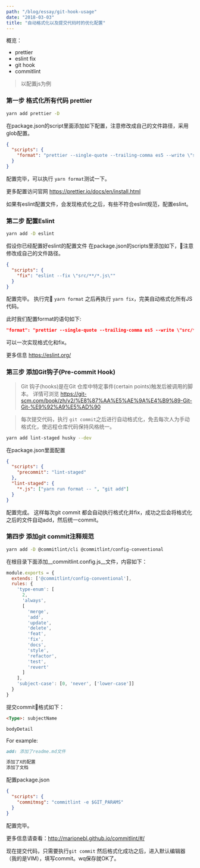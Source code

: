 ```yaml
---
path: "/blog/essay/git-hook-usage"
date: "2018-03-03"
title: "自动格式化以及提交代码时的优化配置"
---
```


概览：
* prettier
* eslint fix
* git hook
* commitlint

> 以配置js为例

### 第一步 格式化所有代码 prettier

```bash
yarn add prettier -D
```

在package.json的script里面添加如下配置，注意修改成自己的文件路径，采用glob配置。

```json
{
  "scripts": {
    "format": "prettier --single-quote --trailing-comma es5 --write \"src/**/*.js\""
  }
}
```

配置完毕，可以执行 ```yarn format```测试一下。

更多配置访问官网 <https://prettier.io/docs/en/install.html>

如果有eslint配置文件，会发现格式化之后，有些不符合eslint规范，配置eslint。

### 第二步 配置Eslint

```bash
yarn add -D eslint
```

假设你已经配置好eslint的配置文件
在package.json的scripts里添加如下，注意修改成自己的文件路径。

```json
{
  "scripts": {
    "fix": "eslint --fix \"src/**/*.js\""
  }
}
```

配置完毕。
执行完 ```yarn format``` 之后再执行 ```yarn fix```，完美自动格式化所有JS代码。

此时我们配置format的语句如下:

```json
"format": "prettier --single-quote --trailing-comma es5 --write \"src/**/*.js\" && yarn fix",
```

可以一次实现格式化和fix。

更多信息 <https://eslint.org/>

### 第三步 添加Git钩子(Pre-commit Hook)

> Git 钩子(hooks)是在Git 仓库中特定事件(certain points)触发后被调用的脚本。
详情可浏览 <https://git-scm.com/book/zh/v2/%E8%87%AA%E5%AE%9A%E4%B9%89-Git-Git-%E9%92%A9%E5%AD%90>

> 每次提交代码，执行 ```git commit```之后进行自动格式化，免去每次人为手动格式化，使远程仓库代码保持风格统一。

```bash
yarn add lint-staged husky --dev
```

在package.json里面配置

```json
{
  "scripts": {
    "precommit": "lint-staged"
  },
  "lint-staged": {
    "*.js": ["yarn run format -- ", "git add"]
  }
}
```

配置完成。
这样每次git commit 都会自动执行格式化并fix，成功之后会将格式化之后的文件自动add，然后统一commit。

### 第四步 添加git commit注释规范

```bash
yarn add -D @commitlint/cli @commitlint/config-conventional
```

在根目录下面添加__commitlint.config.js__文件，内容如下：

```js
module.exports = {
  extends: ['@commitlint/config-conventional'],
  rules: {
    'type-enum': [
      2,
      'always',
      [
        'merge',
        'add',
        'update',
        'delete',
        'feat',
        'fix',
        'docs',
        'style',
        'refactor',
        'test',
        'revert'
      ]
    ],
    'subject-case': [0, 'never', ['lower-case']]
  }
}
```

提交commit格式如下：

```md
<Type>: subjectName

bodyDetail
```

For example:

```md
add: 添加了readme.md文件

添加了X的配置
添加了文档
```

配置package.json

```json
{
  "scripts": {
    "commitmsg": "commitlint -e $GIT_PARAMS"
  }
}
```

配置完毕。

更多信息请查看：<http://marionebl.github.io/commitlint/#/>

现在提交代码，只需要执行```git commit```
然后格式化成功之后，进入默认编辑器（我的是VIM），填写commit。wq保存就OK了。
